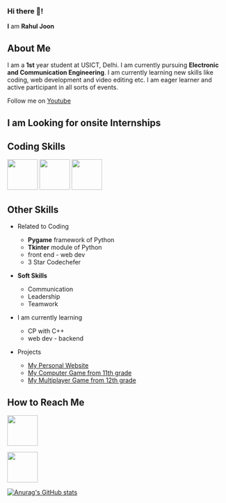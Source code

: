 ### Hi there 👋!

__I__ am **Rahul Joon**

## About Me

I am a **1st** year student at USICT, Delhi. I am currently pursuing **Electronic and Communication Engineering**. I am currently learning new skills like coding, web development and video editing etc.
I am eager learner and active participant in all sorts of events.

Follow me on [Youtube](https://www.youtube.com/channel/UCcJqaXEl2lfWaBZ9b98YVMg)

## I am Looking for onsite Internships

## Coding Skills

<p>
  <img src = "https://upload.wikimedia.org/wikipedia/commons/thumb/c/c3/Python-logo-notext.svg/1200px-Python-logo-notext.svg.png" height = "70px"/>
  <img src = "https://i.redd.it/31b2ii8hchi31.jpg" height = "70px" />
  <img src = "http://www.bobbyberberyan.com/wp-content/uploads/2012/03/HTML5CSS3Logos1.jpg" height = "70px" />
  </p>
  
## Other Skills
- Related to Coding

   - **Pygame** framework of Python
   - **Tkinter** module of Python
   - front end - web dev
   - 3 Star Codechefer

- **Soft Skills**
   - Communication
   - Leadership 
   - Teamwork
- I am currently learning
   - CP with C++
   - web dev - backend
- Projects   
   - [My Personal Website](https://rahuljoon.me/)
   - [My Computer Game from 11th grade](https://github.com/Rahul-JOON/Lost-in-space)
   - [My Multiplayer Game from 12th grade](https://github.com/Rahul-JOON/Lost-in-space)

## How to Reach Me

[<img src = "https://cdn.vox-cdn.com/thumbor/8fWz6qpiMYMsZhY4vrc9Vhl5yL8=/0x110:1320x770/fit-in/1200x600/cdn.vox-cdn.com/uploads/chorus_asset/file/21939811/newgmaillogo.jpg" height = "70px" />](https://mail.google.com/mail/u/0/#inbox)

[<img src = "https://www.kindpng.com/picc/m/363-3632986_logo-linkedin-png-rond-transparent-png.png" height = "70px" />](https://www.linkedin.com/in/rahul-joon/)
  
  
[![Anurag's GitHub stats](https://github-readme-stats.vercel.app/api?username=Rahul-JOON)](https://github.com/anuraghazra/github-readme-stats)

   
   
<!--
**Rahul-JOON/Rahul-JOON** is a ✨ _special_ ✨ repository because its `README.md` (this file) appears on your GitHub profile.

Here are some ideas to get you started:

- 🔭 I’m currently working on ...
- 🌱 I’m currently learning ...
- 👯 I’m looking to collaborate on ...
- 🤔 I’m looking for help with ...
- 💬 Ask me about ...
- 📫 How to reach me: ...
- 😄 Pronouns: ...
- ⚡ Fun fact: ...
-->
